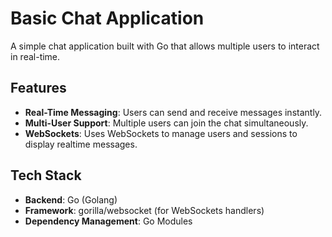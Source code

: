 # Basic Chat Application

A simple chat application built with Go that allows multiple users to interact in real-time.

## Features

- **Real-Time Messaging**: Users can send and receive messages instantly.
- **Multi-User Support**: Multiple users can join the chat simultaneously.
- **WebSockets**: Uses WebSockets to manage users and sessions to display realtime messages.

## Tech Stack

- **Backend**: Go (Golang)
- **Framework**: gorilla/websocket (for WebSockets handlers)
- **Dependency Management**: Go Modules